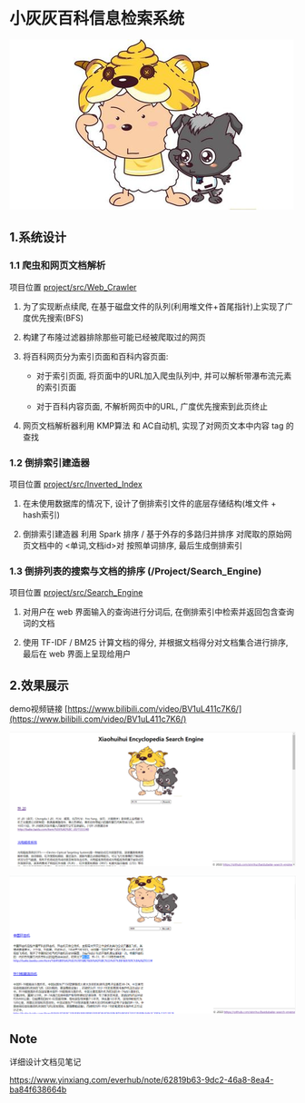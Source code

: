 
# 小灰灰百科信息检索系统 

![avatar](project/docs/images/xiaohuihui.png) 


## 1.系统设计

### 1.1 爬虫和网页文档解析

项目位置 [project/src/Web_Crawler](project/src/Web_Crawler)

1. 为了实现断点续爬, 在基于磁盘文件的队列(利用堆文件+首尾指针)上实现了广度优先搜索(BFS)

2. 构建了布隆过滤器排除那些可能已经被爬取过的网页

3. 将百科网页分为索引页面和百科内容页面: 

   * 对于索引页面, 将页面中的URL加入爬虫队列中, 并可以解析带瀑布流元素的索引页面

   * 对于百科内容页面, 不解析网页中的URL, 广度优先搜索到此页终止
    
4. 网页文档解析器利用 KMP算法 和 AC自动机, 实现了对网页文本中内容 tag 的查找

### 1.2 倒排索引建造器

项目位置 [project/src/Inverted_Index](project/src/Inverted_Index)

1. 在未使用数据库的情况下, 设计了倒排索引文件的底层存储结构(堆文件 + hash索引)

2. 倒排索引建造器 利用 Spark 排序 / 基于外存的多路归并排序 对爬取的原始网页文档中的 <单词,文档id>对 按照单词排序, 最后生成倒排索引

### 1.3 倒排列表的搜索与文档的排序 (/Project/Search_Engine)

项目位置 [project/src/Search_Engine](project/src/Search_Engine)

1. 对用户在 web 界面输入的查询进行分词后, 在倒排索引中检索并返回包含查询词的文档

2. 使用 TF-IDF / BM25 计算文档的得分, 并根据文档得分对文档集合进行排序, 最后在 web 界面上呈现给用户


## 2.效果展示

demo视频链接 [https://www.bilibili.com/video/BV1uL411c7K6/](https://www.bilibili.com/video/BV1uL411c7K6/)


![avatar](project/docs/images/demo1.png) 

![avatar](project/docs/images/demo2.png) 


## Note

详细设计文档见笔记

https://www.yinxiang.com/everhub/note/62819b63-9dc2-46a8-8ea4-ba84f638664b
 



